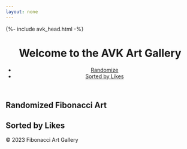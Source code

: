 ```yaml
---
layout: none
---
```


{%- include avk_head.html -%}

<html lang="en">

<head>
    <meta charset="UTF-8">
    <meta name="viewport" content="width=device-width, initial-scale=1.0">
    <title>Fibonacci Art Gallery</title>
    <link rel="stylesheet" href="styles.css">
    <script src="sort.js" defer></script>
</head>

<body>
    <header>
        <h1>Welcome to the AVK Art Gallery</h1>
        <nav>
            <ul>
                <li><a href="#randomize">Randomize</a></li>
                <li><a href="#sorted-by-likes">Sorted by Likes</a></li>
            </ul>
        </nav>
    </header>
    <main>
        <section id="original">
            <h2>Randomized Fibonacci Art</h2>
            <div class="art-gallery">
                <!-- Art pieces generated through Java backend -->
                <!-- Display original art here -->
            </div>
        </section>
        <section id="sorted-by-likes">
            <h2>Sorted by Likes</h2>
            <div class="art-gallery" id="likesGallery">
                <!-- Art pieces sorted by likes -->
                <!-- Display sorted art here -->
            </div>
        </section>
    </main>
    <footer>
        <p>&copy; 2023 Fibonacci Art Gallery</p>
    </footer>
</body>

</html>